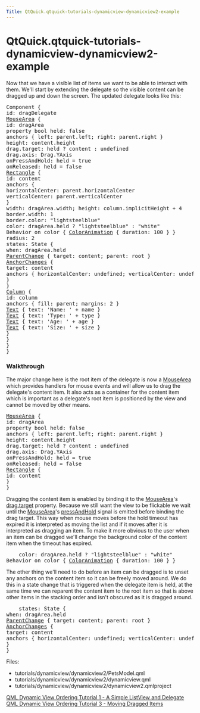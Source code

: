 ```yaml
---
Title: QtQuick.qtquick-tutorials-dynamicview-dynamicview2-example
---
```


# QtQuick.qtquick-tutorials-dynamicview-dynamicview2-example

<span class="subtitle"></span>
<!-- $$$tutorials/dynamicview/dynamicview2-description -->
<p>Now that we have a visible list of items we want to be able to interact with them. We'll start by extending the delegate so the visible content can be dragged up and down the screen. The updated delegate looks like this:</p>
<pre class="qml"><span class="type">Component</span> {
<span class="name">id</span>: <span class="name">dragDelegate</span>
<span class="type"><a href="QtQuick.MouseArea.md">MouseArea</a></span> {
<span class="name">id</span>: <span class="name">dragArea</span>
property <span class="type">bool</span> <span class="name">held</span>: <span class="number">false</span>
<span class="type">anchors</span> { <span class="name">left</span>: <span class="name">parent</span>.<span class="name">left</span>; <span class="name">right</span>: <span class="name">parent</span>.<span class="name">right</span> }
<span class="name">height</span>: <span class="name">content</span>.<span class="name">height</span>
<span class="name">drag</span>.target: <span class="name">held</span> ? <span class="name">content</span> : <span class="name">undefined</span>
<span class="name">drag</span>.axis: <span class="name">Drag</span>.<span class="name">YAxis</span>
<span class="name">onPressAndHold</span>: <span class="name">held</span> <span class="operator">=</span> <span class="number">true</span>
<span class="name">onReleased</span>: <span class="name">held</span> <span class="operator">=</span> <span class="number">false</span>
<span class="type"><a href="QtQuick.Rectangle.md">Rectangle</a></span> {
<span class="name">id</span>: <span class="name">content</span>
<span class="type">anchors</span> {
<span class="name">horizontalCenter</span>: <span class="name">parent</span>.<span class="name">horizontalCenter</span>
<span class="name">verticalCenter</span>: <span class="name">parent</span>.<span class="name">verticalCenter</span>
}
<span class="name">width</span>: <span class="name">dragArea</span>.<span class="name">width</span>; <span class="name">height</span>: <span class="name">column</span>.<span class="name">implicitHeight</span> <span class="operator">+</span> <span class="number">4</span>
<span class="name">border</span>.width: <span class="number">1</span>
<span class="name">border</span>.color: <span class="string">&quot;lightsteelblue&quot;</span>
<span class="name">color</span>: <span class="name">dragArea</span>.<span class="name">held</span> ? <span class="string">&quot;lightsteelblue&quot;</span> : <span class="string">&quot;white&quot;</span>
Behavior on <span class="name">color</span> { <span class="type"><a href="QtQuick.ColorAnimation.md">ColorAnimation</a></span> { <span class="name">duration</span>: <span class="number">100</span> } }
<span class="name">radius</span>: <span class="number">2</span>
<span class="name">states</span>: <span class="name">State</span> {
<span class="name">when</span>: <span class="name">dragArea</span>.<span class="name">held</span>
<span class="type"><a href="QtQuick.ParentChange.md">ParentChange</a></span> { <span class="name">target</span>: <span class="name">content</span>; <span class="name">parent</span>: <span class="name">root</span> }
<span class="type"><a href="QtQuick.AnchorChanges.md">AnchorChanges</a></span> {
<span class="name">target</span>: <span class="name">content</span>
<span class="type">anchors</span> { <span class="name">horizontalCenter</span>: <span class="name">undefined</span>; <span class="name">verticalCenter</span>: <span class="name">undefined</span> }
}
}
<span class="type"><a href="QtQuick.Column.md">Column</a></span> {
<span class="name">id</span>: <span class="name">column</span>
<span class="type">anchors</span> { <span class="name">fill</span>: <span class="name">parent</span>; <span class="name">margins</span>: <span class="number">2</span> }
<span class="type"><a href="QtQuick.Text.md">Text</a></span> { <span class="name">text</span>: <span class="string">'Name: '</span> <span class="operator">+</span> <span class="name">name</span> }
<span class="type"><a href="QtQuick.Text.md">Text</a></span> { <span class="name">text</span>: <span class="string">'Type: '</span> <span class="operator">+</span> <span class="name">type</span> }
<span class="type"><a href="QtQuick.Text.md">Text</a></span> { <span class="name">text</span>: <span class="string">'Age: '</span> <span class="operator">+</span> <span class="name">age</span> }
<span class="type"><a href="QtQuick.Text.md">Text</a></span> { <span class="name">text</span>: <span class="string">'Size: '</span> <span class="operator">+</span> <span class="name">size</span> }
}
}
}
}</pre>
<h3 >Walkthrough</h3>
<p>The major change here is the root item of the delegate is now a <a href="QtQuick.MouseArea.md">MouseArea</a> which provides handlers for mouse events and will allow us to drag the delegate's content item. It also acts as a container for the content item which is important as a delegate's root item is positioned by the view and cannot be moved by other means.</p>
<pre class="qml"><span class="type"><a href="QtQuick.MouseArea.md">MouseArea</a></span> {
<span class="name">id</span>: <span class="name">dragArea</span>
property <span class="type">bool</span> <span class="name">held</span>: <span class="number">false</span>
<span class="type">anchors</span> { <span class="name">left</span>: <span class="name">parent</span>.<span class="name">left</span>; <span class="name">right</span>: <span class="name">parent</span>.<span class="name">right</span> }
<span class="name">height</span>: <span class="name">content</span>.<span class="name">height</span>
<span class="name">drag</span>.target: <span class="name">held</span> ? <span class="name">content</span> : <span class="name">undefined</span>
<span class="name">drag</span>.axis: <span class="name">Drag</span>.<span class="name">YAxis</span>
<span class="name">onPressAndHold</span>: <span class="name">held</span> <span class="operator">=</span> <span class="number">true</span>
<span class="name">onReleased</span>: <span class="name">held</span> <span class="operator">=</span> <span class="number">false</span>
<span class="type"><a href="QtQuick.Rectangle.md">Rectangle</a></span> {
<span class="name">id</span>: <span class="name">content</span>
}
}</pre>
<p>Dragging the content item is enabled by binding it to the <a href="QtQuick.MouseArea.md">MouseArea</a>'s <a href="QtQuick.MouseArea.md#drag.target-prop">drag.target</a> property. Because we still want the view to be flickable we wait until the <a href="QtQuick.MouseArea.md">MouseArea</a>'s <a href="QtQuick.MouseArea.md#pressAndHold-signal">pressAndHold</a> signal is emitted before binding the drag target. This way when mouse moves before the hold timeout has expired it is interpreted as moving the list and if it moves after it is interpreted as dragging an item. To make it more obvious to the user when an item can be dragged we'll change the background color of the content item when the timeout has expired.</p>
<pre class="qml">    <span class="name">color</span>: <span class="name">dragArea</span>.<span class="name">held</span> ? <span class="string">&quot;lightsteelblue&quot;</span> : <span class="string">&quot;white&quot;</span>
Behavior on <span class="name">color</span> { <span class="type"><a href="QtQuick.ColorAnimation.md">ColorAnimation</a></span> { <span class="name">duration</span>: <span class="number">100</span> } }</pre>
<p>The other thing we'll need to do before an item can be dragged is to unset any anchors on the content item so it can be freely moved around. We do this in a state change that is triggered when the delegate item is held, at the same time we can reparent the content item to the root item so that is above other items in the stacking order and isn't obscured as it is dragged around.</p>
<pre class="qml">    <span class="name">states</span>: <span class="name">State</span> {
<span class="name">when</span>: <span class="name">dragArea</span>.<span class="name">held</span>
<span class="type"><a href="QtQuick.ParentChange.md">ParentChange</a></span> { <span class="name">target</span>: <span class="name">content</span>; <span class="name">parent</span>: <span class="name">root</span> }
<span class="type"><a href="QtQuick.AnchorChanges.md">AnchorChanges</a></span> {
<span class="name">target</span>: <span class="name">content</span>
<span class="type">anchors</span> { <span class="name">horizontalCenter</span>: <span class="name">undefined</span>; <span class="name">verticalCenter</span>: <span class="name">undefined</span> }
}
}</pre>
<p>Files:</p>
<ul>
<li>tutorials/dynamicview/dynamicview2/PetsModel.qml</li>
<li>tutorials/dynamicview/dynamicview2/dynamicview.qml</li>
<li>tutorials/dynamicview/dynamicview2/dynamicview2.qmlproject</li>
</ul>
<!-- @@@tutorials/dynamicview/dynamicview2 -->
<p class="naviNextPrevious footerNavi">
<a class="prevPage" href="QtQuick.qtquick-tutorials-samegame-samegame1-example.md">QML Dynamic View Ordering Tutorial 1 - A Simple ListView and Delegate</a>
<a class="nextPage" href="QtQuick.qtquick-tutorials-samegame-samegame3-example.md">QML Dynamic View Ordering Tutorial 3 - Moving Dragged Items</a>
</p>
